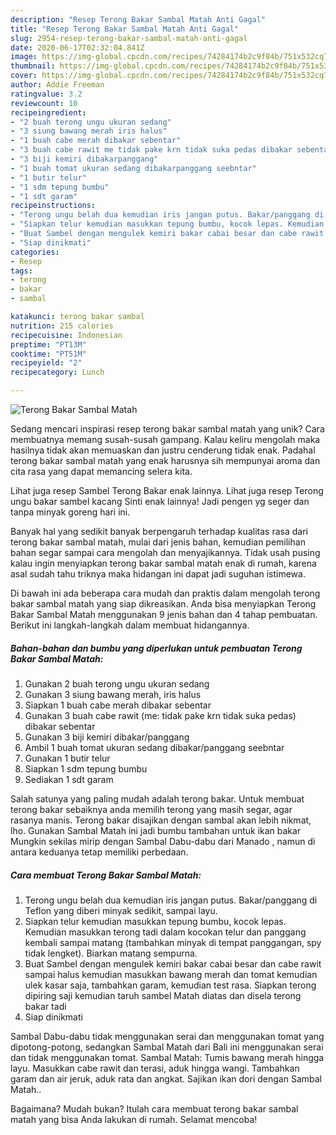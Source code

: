 ```yaml
---
description: "Resep Terong Bakar Sambal Matah Anti Gagal"
title: "Resep Terong Bakar Sambal Matah Anti Gagal"
slug: 2954-resep-terong-bakar-sambal-matah-anti-gagal
date: 2020-06-17T02:32:04.841Z
image: https://img-global.cpcdn.com/recipes/74284174b2c9f84b/751x532cq70/terong-bakar-sambal-matah-foto-resep-utama.jpg
thumbnail: https://img-global.cpcdn.com/recipes/74284174b2c9f84b/751x532cq70/terong-bakar-sambal-matah-foto-resep-utama.jpg
cover: https://img-global.cpcdn.com/recipes/74284174b2c9f84b/751x532cq70/terong-bakar-sambal-matah-foto-resep-utama.jpg
author: Addie Freeman
ratingvalue: 3.2
reviewcount: 10
recipeingredient:
- "2 buah terong ungu ukuran sedang"
- "3 siung bawang merah iris halus"
- "1 buah cabe merah dibakar sebentar"
- "3 buah cabe rawit me tidak pake krn tidak suka pedas dibakar sebentar"
- "3 biji kemiri dibakarpanggang"
- "1 buah tomat ukuran sedang dibakarpanggang seebntar"
- "1 butir telur"
- "1 sdm tepung bumbu"
- "1 sdt garam"
recipeinstructions:
- "Terong ungu belah dua kemudian iris jangan putus. Bakar/panggang di Teflon yang diberi minyak sedikit, sampai layu."
- "Siapkan telur kemudian masukkan tepung bumbu, kocok lepas. Kemudian masukkan terong tadi dalam kocokan telur dan panggang kembali sampai matang (tambahkan minyak di tempat panggangan, spy tidak lengket). Biarkan matang sempurna."
- "Buat Sambel dengan mengulek kemiri bakar cabai besar dan cabe rawit sampai halus kemudian masukkan bawang merah dan tomat kemudian ulek kasar saja, tambahkan garam, kemudian test rasa. Siapkan terong dipiring saji kemudian taruh sambel Matah diatas dan disela terong bakar tadi"
- "Siap dinikmati"
categories:
- Resep
tags:
- terong
- bakar
- sambal

katakunci: terong bakar sambal 
nutrition: 215 calories
recipecuisine: Indonesian
preptime: "PT13M"
cooktime: "PT51M"
recipeyield: "2"
recipecategory: Lunch

---
```



![Terong Bakar Sambal Matah](https://img-global.cpcdn.com/recipes/74284174b2c9f84b/751x532cq70/terong-bakar-sambal-matah-foto-resep-utama.jpg)

Sedang mencari inspirasi resep terong bakar sambal matah yang unik? Cara membuatnya memang susah-susah gampang. Kalau keliru mengolah maka hasilnya tidak akan memuaskan dan justru cenderung tidak enak. Padahal terong bakar sambal matah yang enak harusnya sih mempunyai aroma dan cita rasa yang dapat memancing selera kita.

Lihat juga resep Sambel Terong Bakar enak lainnya. Lihat juga resep Terong ungu bakar sambel kacang Sinti enak lainnya! Jadi pengen yg seger dan tanpa minyak goreng hari ini.

Banyak hal yang sedikit banyak berpengaruh terhadap kualitas rasa dari terong bakar sambal matah, mulai dari jenis bahan, kemudian pemilihan bahan segar sampai cara mengolah dan menyajikannya. Tidak usah pusing kalau ingin menyiapkan terong bakar sambal matah enak di rumah, karena asal sudah tahu triknya maka hidangan ini dapat jadi suguhan istimewa.


Di bawah ini ada beberapa cara mudah dan praktis dalam mengolah terong bakar sambal matah yang siap dikreasikan. Anda bisa menyiapkan Terong Bakar Sambal Matah menggunakan 9 jenis bahan dan 4 tahap pembuatan. Berikut ini langkah-langkah dalam membuat hidangannya.

<!--inarticleads1-->

##### Bahan-bahan dan bumbu yang diperlukan untuk pembuatan Terong Bakar Sambal Matah:

1. Gunakan 2 buah terong ungu ukuran sedang
1. Gunakan 3 siung bawang merah, iris halus
1. Siapkan 1 buah cabe merah dibakar sebentar
1. Gunakan 3 buah cabe rawit (me: tidak pake krn tidak suka pedas) dibakar sebentar
1. Gunakan 3 biji kemiri dibakar/panggang
1. Ambil 1 buah tomat ukuran sedang dibakar/panggang seebntar
1. Gunakan 1 butir telur
1. Siapkan 1 sdm tepung bumbu
1. Sediakan 1 sdt garam


Salah satunya yang paling mudah adalah terong bakar. Untuk membuat terong bakar sebaiknya anda memilih terong yang masih segar, agar rasanya manis. Terong bakar disajikan dengan sambal akan lebih nikmat, lho. Gunakan Sambal Matah ini jadi bumbu tambahan untuk ikan bakar Mungkin sekilas mirip dengan Sambal Dabu-dabu dari Manado , namun di antara keduanya tetap memiliki perbedaan. 

<!--inarticleads2-->

##### Cara membuat Terong Bakar Sambal Matah:

1. Terong ungu belah dua kemudian iris jangan putus. Bakar/panggang di Teflon yang diberi minyak sedikit, sampai layu.
1. Siapkan telur kemudian masukkan tepung bumbu, kocok lepas. Kemudian masukkan terong tadi dalam kocokan telur dan panggang kembali sampai matang (tambahkan minyak di tempat panggangan, spy tidak lengket). Biarkan matang sempurna.
1. Buat Sambel dengan mengulek kemiri bakar cabai besar dan cabe rawit sampai halus kemudian masukkan bawang merah dan tomat kemudian ulek kasar saja, tambahkan garam, kemudian test rasa. Siapkan terong dipiring saji kemudian taruh sambel Matah diatas dan disela terong bakar tadi
1. Siap dinikmati


Sambal Dabu-dabu tidak menggunakan serai dan menggunakan tomat yang dipotong-potong, sedangkan Sambal Matah dari Bali ini menggunakan serai dan tidak menggunakan tomat. Sambal Matah: Tumis bawang merah hingga layu. Masukkan cabe rawit dan terasi, aduk hingga wangi. Tambahkan garam dan air jeruk, aduk rata dan angkat. Sajikan ikan dori dengan Sambal Matah.. 

Bagaimana? Mudah bukan? Itulah cara membuat terong bakar sambal matah yang bisa Anda lakukan di rumah. Selamat mencoba!
